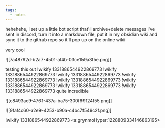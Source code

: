 ```yaml
---
tags:
  - notes
---
```

hehehehe, i set up a little bot script that'll archive+delete messages i've sent in discord, turn it into a markdown file, put it in my obsidian wiki and sync it to the github repo so it'll pop up on the online wiki

very cool

![[7a48792d-b2a7-4501-af4b-03ce159a3f5e.png]]

testing this out
!wikify 1331886544922869773
!wikify 1331886544922869773
!wikify 1331886544922869773
!wikify 1331886544922869773
!wikify 1331886544922869773
!wikify 1331886544922869773
!wikify 1331886544922869773
!wikify 1331886544922869773
quite incredible

![[c8493ac9-4761-437a-ba75-300f69124f55.png]]

![[9faf4c60-a2e9-4253-b90a-c4bc7f549c2f.png]]

!wikify 1331886544922869773
<a:grynmoHyper:1228809334146863195>
